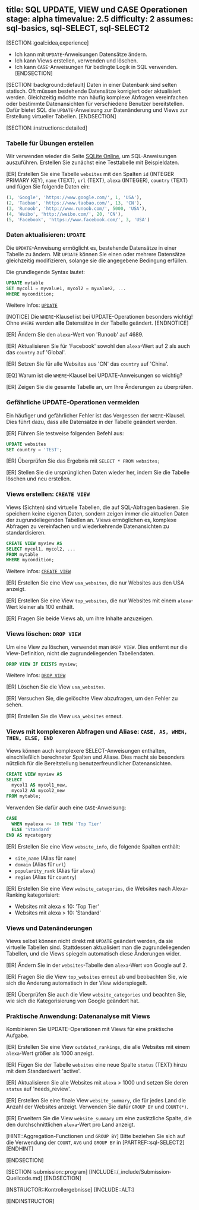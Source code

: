 title: SQL UPDATE, VIEW und CASE Operationen
stage: alpha
timevalue: 2.5
difficulty: 2
assumes: sql-basics, sql-SELECT, sql-SELECT2
---

[SECTION::goal::idea,experience]

- Ich kann mit `UPDATE`-Anweisungen Datensätze ändern.
- Ich kann Views erstellen, verwenden und löschen.
- Ich kann `CASE`-Anweisungen für bedingte Logik in SQL verwenden.
[ENDSECTION]


[SECTION::background::default]
Daten in einer Datenbank sind selten statisch. Oft müssen bestehende Datensätze 
korrigiert oder aktualisiert werden. Gleichzeitig möchte man häufig komplexe 
Abfragen vereinfachen oder bestimmte Datenansichten für verschiedene Benutzer 
bereitstellen. Dafür bietet SQL die `UPDATE`-Anweisung zur Datenänderung und 
Views zur Erstellung virtueller Tabellen.
[ENDSECTION]


[SECTION::instructions::detailed]

### Tabelle für Übungen erstellen

Wir verwenden wieder die Seite 
[SQLite Online](https://sqliteonline.com), 
um SQL-Anweisungen auszuführen.
Erstellen Sie zunächst eine Testtabelle mit Beispieldaten.

[ER] Erstellen Sie eine Tabelle `websites` mit den Spalten `id` (INTEGER PRIMARY KEY), 
`name` (TEXT), `url` (TEXT), `alexa` (INTEGER), `country` (TEXT) und fügen Sie 
folgende Daten ein:

```sql
(1, 'Google', 'https://www.google.com/', 1, 'USA'),
(2, 'Taobao', 'https://www.taobao.com/', 13, 'CN'),
(3, 'Runoob', 'http://www.runoob.com/', 5000, 'USA'),
(4, 'Weibo', 'http://weibo.com/', 20, 'CN'),
(5, 'Facebook', 'https://www.facebook.com/', 3, 'USA')
```
<!-- time estimate: 10 min -->


### Daten aktualisieren: `UPDATE`

Die `UPDATE`-Anweisung ermöglicht es, bestehende Datensätze in einer Tabelle zu ändern.
Mit `UPDATE` können Sie einen oder mehrere Datensätze gleichzeitig modifizieren, 
solange sie die angegebene Bedingung erfüllen.

Die grundlegende Syntax lautet:

```sql
UPDATE mytable
SET mycol1 = myvalue1, mycol2 = myvalue2, ...
WHERE mycondition;
```

Weitere Infos: 
[`UPDATE`](https://www.w3schools.com/sql/sql_update.asp)

[NOTICE]
Die `WHERE`-Klausel ist bei UPDATE-Operationen besonders wichtig! 
Ohne `WHERE` werden **alle** Datensätze in der Tabelle geändert.
[ENDNOTICE]

[ER] Ändern Sie den `alexa`-Wert von 'Runoob' auf 4689.

[ER] Aktualisieren Sie für 'Facebook' sowohl den `alexa`-Wert auf 2 als auch 
das `country` auf 'Global'.

[ER] Setzen Sie für alle Websites aus 'CN' das `country` auf 'China'.

[EQ] Warum ist die `WHERE`-Klausel bei UPDATE-Anweisungen so wichtig?

[ER] Zeigen Sie die gesamte Tabelle an, um Ihre Änderungen zu überprüfen.
<!-- time estimate: 20 min -->


### Gefährliche UPDATE-Operationen vermeiden

Ein häufiger und gefährlicher Fehler ist das Vergessen der `WHERE`-Klausel.
Dies führt dazu, dass alle Datensätze in der Tabelle geändert werden.

[ER] Führen Sie testweise folgenden Befehl aus:

```sql
UPDATE websites
SET country = 'TEST';
```

[ER] Überprüfen Sie das Ergebnis mit `SELECT * FROM websites;`

[ER] Stellen Sie die ursprünglichen Daten wieder her, indem Sie die Tabelle 
löschen und neu erstellen.
<!-- time estimate: 15 min -->


### Views erstellen: `CREATE VIEW`

Views (Sichten) sind virtuelle Tabellen, die auf SQL-Abfragen basieren. 
Sie speichern keine eigenen Daten, sondern zeigen immer die aktuellen Daten 
der zugrundeliegenden Tabellen an. Views ermöglichen es, komplexe Abfragen zu 
vereinfachen und wiederkehrende Datenansichten zu standardisieren.

```sql
CREATE VIEW myview AS
SELECT mycol1, mycol2, ...
FROM mytable
WHERE mycondition;
```

Weitere Infos: 
[`CREATE VIEW`](https://www.sqltutorial.org/sql-views/)

[ER] Erstellen Sie eine View `usa_websites`, die nur Websites aus den USA anzeigt.

[ER] Erstellen Sie eine View `top_websites`, die nur Websites mit einem 
`alexa`-Wert kleiner als 100 enthält.

[ER] Fragen Sie beide Views ab, um ihre Inhalte anzuzeigen.
<!-- time estimate: 20 min -->

### Views löschen: `DROP VIEW`

Um eine View zu löschen, verwendet man `DROP VIEW`. Dies entfernt nur die 
View-Definition, nicht die zugrundeliegenden Tabellendaten.

```sql
DROP VIEW IF EXISTS myview;
```

Weitere Infos: 
[`DROP VIEW`](https://www.sqltutorial.org/sql-drop-view/)

[ER] Löschen Sie die View `usa_websites`.

[ER] Versuchen Sie, die gelöschte View abzufragen, um den Fehler zu sehen.

[ER] Erstellen Sie die View `usa_websites` erneut.
<!-- time estimate: 10 min -->

### Views mit komplexeren Abfragen und Aliase: `CASE, AS, WHEN, THEN, ELSE, END` 

Views können auch komplexere SELECT-Anweisungen enthalten, einschließlich 
berechneter Spalten und Aliase. Dies macht sie besonders nützlich für die 
Bereitstellung benutzerfreundlicher Datenansichten. 

```sql
CREATE VIEW myview AS
SELECT
  mycol1 AS mycol1_new,
  mycol2 AS mycol2_new
FROM mytable;
```

Verwenden Sie dafür auch
eine `CASE`-Anweisung:

```sql
CASE
  WHEN myalexa <= 10 THEN 'Top Tier'
  ELSE 'Standard'
END AS mycategory
```

[ER] Erstellen Sie eine View `website_info`, die folgende Spalten enthält:

- `site_name` (Alias für `name`)
- `domain` (Alias für `url`) 
- `popularity_rank` (Alias für `alexa`)
- `region` (Alias für `country`)

[ER] Erstellen Sie eine View `website_categories`, die Websites nach 
Alexa-Ranking kategorisiert:

- Websites mit alexa ≤ 10: 'Top Tier'
- Websites mit alexa > 10: 'Standard'


<!-- time estimate: 35 min -->


### Views und Datenänderungen

Views selbst können nicht direkt mit `UPDATE` geändert werden, da sie virtuelle Tabellen sind. 
Stattdessen aktualisiert man die zugrundeliegenden Tabellen, und die Views spiegeln 
automatisch diese Änderungen wider.

[ER] Ändern Sie in der `websites`-Tabelle den `alexa`-Wert von Google auf 2.

[ER] Fragen Sie die View `top_websites` erneut ab und beobachten Sie, 
wie sich die Änderung automatisch in der View widerspiegelt.

[ER] Überprüfen Sie auch die View `website_categories` und beachten Sie, 
wie sich die Kategorisierung von Google geändert hat.
<!-- time estimate: 15 min -->

### Praktische Anwendung: Datenanalyse mit Views

Kombinieren Sie UPDATE-Operationen mit Views für eine praktische Aufgabe.

[ER] Erstellen Sie eine View `outdated_rankings`, die alle Websites mit 
einem `alexa`-Wert größer als 1000 anzeigt.

[ER] Fügen Sie der Tabelle `websites` eine neue Spalte `status` (TEXT) hinzu 
mit dem Standardwert 'active'.

[ER] Aktualisieren Sie alle Websites mit `alexa` > 1000 und setzen Sie 
deren `status` auf 'needs_review'.

[ER] Erstellen Sie eine finale View `website_summary`, die für jedes Land 
die Anzahl der Websites anzeigt. Verwenden Sie dafür `GROUP BY` und `COUNT(*)`.

[ER] Erweitern Sie die View `website_summary` um eine zusätzliche Spalte,
die den durchschnittlichen `alexa`-Wert pro Land anzeigt.

[HINT::Aggregation-Functionen und `GROUP BY`]
Bitte beziehen Sie sich auf die Verwendung der `COUNT`, `AVG` und `GROUP BY` in [PARTREF::sql-SELECT2]
[ENDHINT]
<!-- time estimate: 25 min -->
[ENDSECTION]


[SECTION::submission::program]
[INCLUDE::/_include/Submission-Quellcode.md]
[ENDSECTION]


[INSTRUCTOR::Kontrollergebnisse]
[INCLUDE::ALT:]

[ENDINSTRUCTOR]